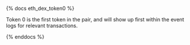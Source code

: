 {% docs eth_dex_token0 %}

Token 0 is the first token in the pair, and will show up first within the event logs for relevant transactions. 

{% enddocs %}